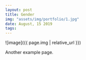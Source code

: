 ```yaml
---
layout: post
title: Gender
img: "assets/img/portfolio/1.jpg"
date: August, 15 2019
tags: 
---
```


![image]({{ page.img | relative_url }})

Another example page.

